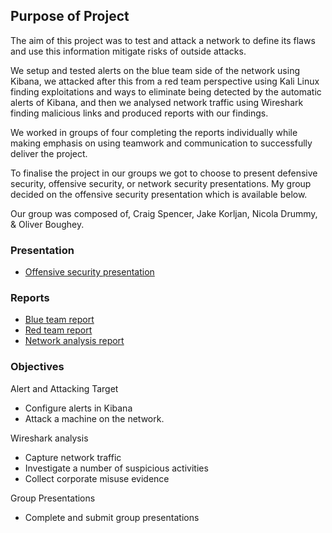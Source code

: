 ## Purpose of Project

The aim of this project was to test and attack a network to define its flaws and use this information mitigate risks of outside attacks.

We setup and tested alerts on the blue team side of the network using Kibana, we attacked after this from a red team perspective using Kali Linux finding exploitations and ways to eliminate being detected by the automatic alerts of Kibana, and then we analysed network traffic using Wireshark finding malicious links and produced reports with our findings.

We worked in groups of four completing the reports individually while making emphasis on using teamwork and communication to successfully deliver the project.

To finalise the project in our groups we got to choose to present defensive security, offensive security, or network security presentations. My group decided on the offensive security presentation which is available below.

Our group was composed of, Craig Spencer, Jake Korljan, Nicola Drummy, & Oliver Boughey.

### Presentation

- [Offensive security presentation](https://docs.google.com/presentation/d/1Ios2HS6lf78HZ1PCfdmpX61tD0nz7KdIZBa3lsYUCys/edit?usp=sharing)

### Reports

- [Blue team report](https://docs.google.com/document/d/1EFaBPcKuLAOCWqEI9j0y6HeeP22XXMXB/edit?usp=sharing&ouid=104845909239001051316&rtpof=true&sd=true)
- [Red team report](https://docs.google.com/document/d/1lWZMM5nO9uppVYXTECxNc9VfIeQWEGYi/edit?usp=sharing&ouid=104845909239001051316&rtpof=true&sd=true)
- [Network analysis report](https://docs.google.com/document/d/1ZomMEVd7aLYIcq7Cs7GY61KFmWu8fQAlx5Z0tPE0Lcs/edit?usp=sharing)

### Objectives

Alert and Attacking Target

- Configure alerts in Kibana
- Attack a machine on the network.

Wireshark analysis

- Capture network traffic
- Investigate a number of suspicious activities
- Collect corporate misuse evidence

Group Presentations

- Complete and submit group presentations
